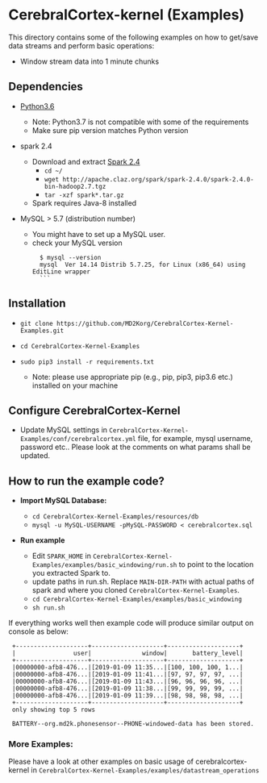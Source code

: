 # CerebralCortex-kernel (Examples)
This directory contains some of the following examples on how to get/save data streams and perform basic operations:

* Window stream data into 1 minute chunks

## Dependencies
* [Python3.6](https://www.python.org/downloads/release/python-360/) 
    - Note: Python3.7 is not compatible with some of the requirements
    - Make sure pip version matches Python version 
* spark 2.4
    - Download and extract [Spark 2.4](https://spark.apache.org/downloads.html)
        - `cd ~/`
        - `wget http://apache.claz.org/spark/spark-2.4.0/spark-2.4.0-bin-hadoop2.7.tgz` 
        - `tar -xzf spark*.tar.gz`
    - Spark requires Java-8 installed

* MySQL > 5.7 (distribution number)
    - You might have to set up a MySQL user. 
    - check your MySQL version 
        ```
          $ mysql --version
          mysql  Ver 14.14 Distrib 5.7.25, for Linux (x86_64) using  EditLine wrapper
          ```

## Installation

* `git clone https://github.com/MD2Korg/CerebralCortex-Kernel-Examples.git`
 
* `cd CerebralCortex-Kernel-Examples`

* `sudo pip3 install -r requirements.txt`

    - Note: please use appropriate pip (e.g., pip, pip3, pip3.6 etc.) installed on your machine 

 
## Configure CerebralCortex-Kernel
* Update MySQL settings in `CerebralCortex-Kernel-Examples/conf/cerebralcortex.yml` file, for example, mysql username, password etc.. Please look at the comments on what params shall be updated.

## How to run the example code?
* **Import MySQL Database:**
    - `cd CerebralCortex-Kernel-Examples/resources/db`
    - `mysql -u MySQL-USERNAME -pMySQL-PASSWORD < cerebralcortex.sql `

* **Run example**
    
    - Edit `SPARK_HOME` in `CerebralCortex-Kernel-Examples/examples/basic_windowing/run.sh` to point to the location you extracted Spark to.
	- update paths in run.sh. Replace `MAIN-DIR-PATH` with actual paths of spark and where you cloned `CerebralCortex-Kernel-Examples`.
    - `cd CerebralCortex-Kernel-Examples/examples/basic_windowing`
    - `sh run.sh`

If everything works well then example code will produce similar output on console as below:

``` 
 +--------------------+--------------------+--------------------+
 |                user|              window|       battery_level|
 +--------------------+--------------------+--------------------+
 |00000000-afb8-476...|[2019-01-09 11:35...|[100, 100, 100, 1...|
 |00000000-afb8-476...|[2019-01-09 11:41...|[97, 97, 97, 97, ...|
 |00000000-afb8-476...|[2019-01-09 11:43...|[96, 96, 96, 96, ...|
 |00000000-afb8-476...|[2019-01-09 11:38...|[99, 99, 99, 99, ...|
 |00000000-afb8-476...|[2019-01-09 11:39...|[98, 98, 98, 98, ...|
 +--------------------+--------------------+--------------------+
 only showing top 5 rows
 
 BATTERY--org.md2k.phonesensor--PHONE-windowed-data has been stored.
```

### More Examples:
Please have a look at other examples on basic usage of cerebralcortex-kernel in `CerebralCortex-Kernel-Examples/examples/datastream_operations`
